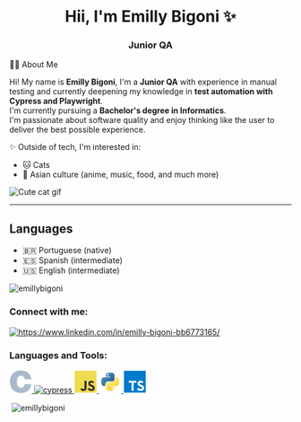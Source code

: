 <h1 align="center">Hii, I'm Emilly Bigoni ✨</h1>
<h3 align="center">Junior QA</h3>

👩‍💻 About Me

Hi! My name is **Emilly Bigoni**, I'm a **Junior QA** with experience in manual testing and currently deepening my knowledge in **test automation with Cypress and Playwright**.  
I'm currently pursuing a **Bachelor's degree in Informatics**.  
I'm passionate about software quality and enjoy thinking like the user to deliver the best possible experience.

✨ Outside of tech, I'm interested in:

- 🐱 Cats  
- 🎌 Asian culture (anime, music, food, and much more)


![Cute cat gif](https://i.gifer.com/nRq.gif)

---
## Languages

- 🇧🇷 Portuguese (native)  
- 🇪🇸 Spanish (intermediate)  
- 🇺🇸 English (intermediate)

<p align="left"> <img src="https://komarev.com/ghpvc/?username=emillybigoni&label=Profile%20views&color=0e75b6&style=flat" alt="emillybigoni" /> </p>

<h3 align="left">Connect with me:</h3>
<p align="left">
<a href="https://linkedin.com/in/https://www.linkedin.com/in/emilly-bigoni-bb6773165/" target="blank"><img align="center" src="https://raw.githubusercontent.com/rahuldkjain/github-profile-readme-generator/master/src/images/icons/Social/linked-in-alt.svg" alt="https://www.linkedin.com/in/emilly-bigoni-bb6773165/" height="30" width="40" /></a>
</p>

<h3 align="left">Languages and Tools:</h3>
<p align="left"> <a href="https://www.cprogramming.com/" target="_blank" rel="noreferrer"> <img src="https://raw.githubusercontent.com/devicons/devicon/master/icons/c/c-original.svg" alt="c" width="40" height="40"/> </a> <a href="https://www.cypress.io" target="_blank" rel="noreferrer"> <img src="https://raw.githubusercontent.com/simple-icons/simple-icons/6e46ec1fc23b60c8fd0d2f2ff46db82e16dbd75f/icons/cypress.svg" alt="cypress" width="40" height="40"/> </a> <a href="https://developer.mozilla.org/en-US/docs/Web/JavaScript" target="_blank" rel="noreferrer"> <img src="https://raw.githubusercontent.com/devicons/devicon/master/icons/javascript/javascript-original.svg" alt="javascript" width="40" height="40"/> </a> <a href="https://www.python.org" target="_blank" rel="noreferrer"> <img src="https://raw.githubusercontent.com/devicons/devicon/master/icons/python/python-original.svg" alt="python" width="40" height="40"/> </a> <a href="https://www.typescriptlang.org/" target="_blank" rel="noreferrer"> <img src="https://raw.githubusercontent.com/devicons/devicon/master/icons/typescript/typescript-original.svg" alt="typescript" width="40" height="40"/> </a> </p>

<p>&nbsp;<img align="center" src="https://github-readme-stats.vercel.app/api?username=emillybigoni&show_icons=true&locale=en" alt="emillybigoni" /></p>

